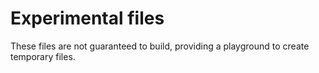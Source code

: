 # Experimental files

These files are not guaranteed to build, providing a playground to create temporary files.

